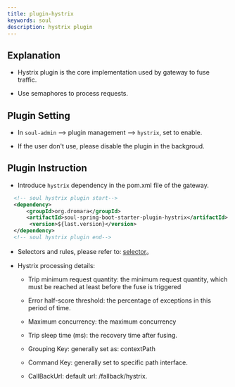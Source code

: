 ```yaml
---
title: plugin-hystrix
keywords: soul
description: hystrix plugin
---
```


## Explanation

* Hystrix plugin is the core implementation used by gateway to fuse traffic.

* Use semaphores to process requests.


## Plugin Setting

* In `soul-admin` --> plugin management --> `hystrix`, set to enable.

* If the user don't use, please disable the plugin in the backgroud.


## Plugin Instruction

* Introduce `hystrix` dependency in the pom.xml file of the gateway.

```xml
  <!-- soul hystrix plugin start-->
  <dependency>
      <groupId>org.dromara</groupId>
      <artifactId>soul-spring-boot-starter-plugin-hystrix</artifactId>
       <version>${last.version}</version>
  </dependency>
  <!-- soul hystrix plugin end-->
``` 

* Selectors and rules, please refer to: [selector](../selector-and-rule)。

* Hystrix processing details:
    
    * Trip minimum request quantity: the minimum request quantity, which must be reached at least before the fuse is triggered
        
    * Error half-score threshold: the percentage of exceptions in this period of time.
        
    * Maximum concurrency: the maximum concurrency
       
    * Trip sleep time (ms): the recovery time after fusing.
        
    * Grouping Key: generally set as: contextPath
        
    * Command Key: generally set to specific path interface.
     
    * CallBackUrl: default url: /fallback/hystrix.
